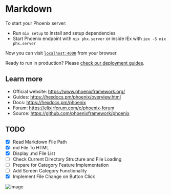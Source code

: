 # Markdown

To start your Phoenix server:

  * Run `mix setup` to install and setup dependencies
  * Start Phoenix endpoint with `mix phx.server` or inside IEx with `iex -S mix phx.server`

Now you can visit [`localhost:4000`](http://localhost:4000) from your browser.

Ready to run in production? Please [check our deployment guides](https://hexdocs.pm/phoenix/deployment.html).

## Learn more

  * Official website: https://www.phoenixframework.org/
  * Guides: https://hexdocs.pm/phoenix/overview.html
  * Docs: https://hexdocs.pm/phoenix
  * Forum: https://elixirforum.com/c/phoenix-forum
  * Source: https://github.com/phoenixframework/phoenix

## TODO
- [x] Read Markdown File Path
- [x] md File To HTML
- [x] Display .md File List
- [ ] Check Current Directory Structure and File Loading
- [ ] Prepare for Category Feature Implementation
- [ ] Add Screen Category Functionality
- [X] Implement File Change on Button Click

![image](https://github.com/lilllee/Elixir/assets/45530877/2e0a5526-9075-4d5a-bd16-b9949ce5292f)
